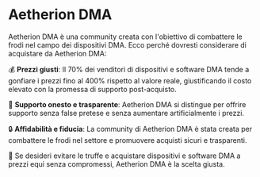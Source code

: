 # Aetherion DMA

Aetherion DMA è una community creata con l'obiettivo di combattere le frodi nel campo dei dispositivi DMA. Ecco perché dovresti considerare di acquistare da Aetherion DMA:

💰 **Prezzi giusti**: Il 70% dei venditori di dispositivi e software DMA tende a gonfiare i prezzi fino al 400% rispetto al valore reale, giustificando il costo elevato con la promessa di supporto post-acquisto.

🤝 **Supporto onesto e trasparente**: Aetherion DMA si distingue per offrire supporto senza false pretese e senza aumentare artificialmente i prezzi.

🔒 **Affidabilità e fiducia**: La community di Aetherion DMA è stata creata per combattere le frodi nel settore e promuovere acquisti sicuri e trasparenti.

🚫 Se desideri evitare le truffe e acquistare dispositivi e software DMA a prezzi equi senza compromessi, Aetherion DMA è la scelta giusta.
